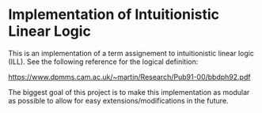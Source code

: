 # Implementation of Intuitionistic Linear Logic

This is an implementation of a term assignement to intuitionistic linear logic (ILL).  See the following reference for the logical definition:

https://www.dpmms.cam.ac.uk/~martin/Research/Pub91-00/bbdph92.pdf

The biggest goal of this project is to make this implementation as modular as possible to allow for easy extensions/modifications in the future.
